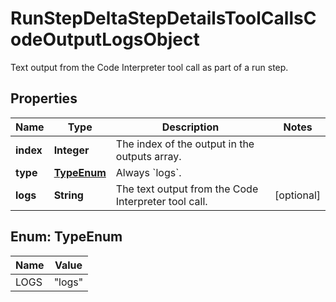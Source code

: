 

# RunStepDeltaStepDetailsToolCallsCodeOutputLogsObject

Text output from the Code Interpreter tool call as part of a run step.

## Properties

| Name | Type | Description | Notes |
|------------ | ------------- | ------------- | -------------|
|**index** | **Integer** | The index of the output in the outputs array. |  |
|**type** | [**TypeEnum**](#TypeEnum) | Always &#x60;logs&#x60;. |  |
|**logs** | **String** | The text output from the Code Interpreter tool call. |  [optional] |



## Enum: TypeEnum

| Name | Value |
|---- | -----|
| LOGS | &quot;logs&quot; |



